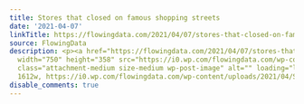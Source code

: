 ```yaml
---
title: Stores that closed on famous shopping streets
date: '2021-04-07'
linkTitle: https://flowingdata.com/2021/04/07/stores-that-closed-on-famous-shopping-streets/
source: FlowingData
description: <p><a href="https://flowingdata.com/2021/04/07/stores-that-closed-on-famous-shopping-streets/"><img
  width="750" height="358" src="https://i0.wp.com/flowingdata.com/wp-content/uploads/2021/04/Stores-that-closed-on-shopping-streets.png?fit=750%2C358&amp;ssl=1"
  class="attachment-medium size-medium wp-post-image" alt="" loading="lazy" srcset="https://i0.wp.com/flowingdata.com/wp-content/uploads/2021/04/Stores-that-closed-on-shopping-streets.png?w=1612&amp;ssl=1
  1612w, https://i0.wp.com/flowingdata.com/wp-content/uploads/2021/04/Stores-that-closed-on-shopping-streets.png?resize=750%2C358&amp;ssl=1  ...
disable_comments: true
---
```

<p><a href="https://flowingdata.com/2021/04/07/stores-that-closed-on-famous-shopping-streets/"><img width="750" height="358" src="https://i0.wp.com/flowingdata.com/wp-content/uploads/2021/04/Stores-that-closed-on-shopping-streets.png?fit=750%2C358&amp;ssl=1" class="attachment-medium size-medium wp-post-image" alt="" loading="lazy" srcset="https://i0.wp.com/flowingdata.com/wp-content/uploads/2021/04/Stores-that-closed-on-shopping-streets.png?w=1612&amp;ssl=1 1612w, https://i0.wp.com/flowingdata.com/wp-content/uploads/2021/04/Stores-that-closed-on-shopping-streets.png?resize=750%2C358&amp;ssl=1  ...